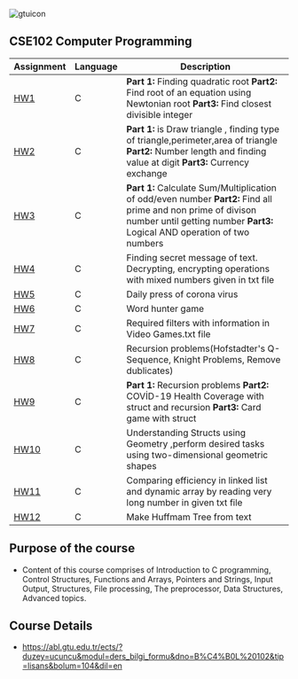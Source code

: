 ![gtuicon](https://seeklogo.com/images/G/gebze-teknik-universitesi-gtu-logo-DB51C963F7-seeklogo.com.png) 
## CSE102  Computer Programming 

Assignment  | Language | Description
------------- | ------------- | ------------- 
[HW1](https://github.com/AhmetUsluoglu/CSE102-C-Programming-Course/tree/main/HW1)  | C | __Part 1:__  Finding quadratic root __Part2:__ Find root of an equation using Newtonian root __Part3:__ Find closest divisible integer
[HW2](https://github.com/AhmetUsluoglu/CSE102-C-Programming-Course/tree/main/HW2)  | C | __Part 1:__ is Draw triangle , finding type of triangle,perimeter,area of triangle __Part2:__ Number length and finding value at digit __Part3:__ Currency exchange
[HW3](https://github.com/mbulucay/CSE-102-Computer-Programming-Course/tree/master/HW3)  | C |  __Part 1:__  Calculate Sum/Multiplication of odd/even number __Part2:__ Find all prime and non prime of divison number until getting number __Part3:__ Logical AND operation of two numbers
[HW4](https://github.com/mbulucay/CSE-102-Computer-Programming-Course/tree/master/HW4)  | C | Finding secret message of text. Decrypting, encrypting operations with mixed numbers given in txt file
[HW5](https://github.com/mbulucay/CSE-102-Computer-Programming-Course/tree/master/HW5)  | C | Daily press of corona virus
[HW6](https://github.com/mbulucay/CSE-102-Computer-Programming-Course/tree/master/HW6)  | C | Word hunter game
[HW7](https://github.com/mbulucay/CSE-102-Computer-Programming-Course/tree/master/HW7)  | C | Required filters with information in Video Games.txt file
[HW8](https://github.com/mbulucay/CSE-102-Computer-Programming-Course/tree/master/HW8)  | C | Recursion problems(Hofstadter's Q-Sequence, Knight Problems, Remove dublicates)
[HW9](https://github.com/mbulucay/CSE-102-Computer-Programming-Course/tree/master/HW9)  | C | __Part 1:__ Recursion problems __Part2:__ COVİD-19 Health Coverage with struct and recursion __Part3:__ Card game with struct
[HW10](https://github.com/mbulucay/CSE-102-Computer-Programming-Course/tree/master/HW10) | C | Understanding Structs using Geometry ,perform desired tasks using two-dimensional geometric shapes
[HW11](https://github.com/mbulucay/CSE-102-Computer-Programming-Course/tree/master/HW11) | C | Comparing efficiency in linked list and dynamic array by reading very long number in given txt file
[HW12](https://github.com/mbulucay/CSE-102-Computer-Programming-Course/tree/master/HW12) | C | Make Huffmam Tree from text

## Purpose of the course
- Content of this course comprises of Introduction to C programming, Control Structures, Functions and Arrays, Pointers and Strings, Input Output, Structures, File processing, The preprocessor, Data Structures, Advanced topics.

## Course Details
- https://abl.gtu.edu.tr/ects/?duzey=ucuncu&modul=ders_bilgi_formu&dno=B%C4%B0L%20102&tip=lisans&bolum=104&dil=en
